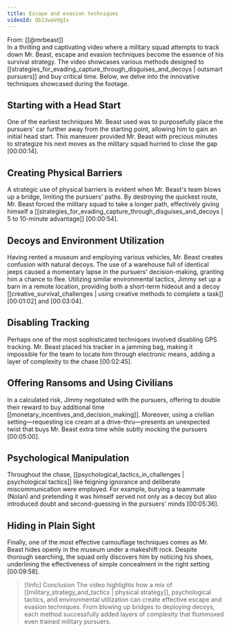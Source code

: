```yaml
---
title: Escape and evasion techniques
videoId: QbJJwaVdgIs
---
```


From: [[@mrbeast]] <br/> 
In a thrilling and captivating video where a military squad attempts to track down Mr. Beast, escape and evasion techniques become the essence of his survival strategy. The video showcases various methods designed to [[strategies_for_evading_capture_through_disguises_and_decoys | outsmart pursuers]] and buy critical time. Below, we delve into the innovative techniques showcased during the footage.

## Starting with a Head Start

One of the earliest techniques Mr. Beast used was to purposefully place the pursuers' car further away from the starting point, allowing him to gain an initial head start. This maneuver provided Mr. Beast with precious minutes to strategize his next moves as the military squad hurried to close the gap <a class="yt-timestamp" data-t="00:00:14">[00:00:14]</a>.

## Creating Physical Barriers

A strategic use of physical barriers is evident when Mr. Beast's team blows up a bridge, limiting the pursuers' paths. By destroying the quickest route, Mr. Beast forced the military squad to take a longer path, effectively giving himself a [[strategies_for_evading_capture_through_disguises_and_decoys | 5 to 10-minute advantage]] <a class="yt-timestamp" data-t="00:00:54">[00:00:54]</a>.

## Decoys and Environment Utilization

Having rented a museum and employing various vehicles, Mr. Beast creates confusion with natural decoys. The use of a warehouse full of identical jeeps caused a momentary lapse in the pursuers' decision-making, granting him a chance to flee. Utilizing similar environmental tactics, Jimmy set up a barn in a remote location, providing both a short-term hideout and a decoy [[creative_survival_challenges | using creative methods to complete a task]] <a class="yt-timestamp" data-t="00:01:02">[00:01:02]</a> and <a class="yt-timestamp" data-t="00:03:04">[00:03:04]</a>.

## Disabling Tracking

Perhaps one of the most sophisticated techniques involved disabling GPS tracking. Mr. Beast placed his tracker in a jamming bag, making it impossible for the team to locate him through electronic means, adding a layer of complexity to the chase <a class="yt-timestamp" data-t="00:02:45">[00:02:45]</a>.

## Offering Ransoms and Using Civilians

In a calculated risk, Jimmy negotiated with the pursuers, offering to double their reward to buy additional time [[monetary_incentives_and_decision_making]]. Moreover, using a civilian setting—requesting ice cream at a drive-thru—presents an unexpected twist that buys Mr. Beast extra time while subtly mocking the pursuers <a class="yt-timestamp" data-t="00:05:00">[00:05:00]</a>.

## Psychological Manipulation

Throughout the chase, [[psychological_tactics_in_challenges | psychological tactics]] like feigning ignorance and deliberate miscommunication were employed. For example, burying a teammate (Nolan) and pretending it was himself served not only as a decoy but also introduced doubt and second-guessing in the pursuers' minds <a class="yt-timestamp" data-t="00:05:36">[00:05:36]</a>.

## Hiding in Plain Sight

Finally, one of the most effective camouflage techniques comes as Mr. Beast hides openly in the museum under a makeshift rock. Despite thorough searching, the squad only discovers him by noticing his shoes, underlining the effectiveness of simple concealment in the right setting <a class="yt-timestamp" data-t="00:09:58">[00:09:58]</a>.

> [!info] Conclusion
> The video highlights how a mix of [[military_strategy_and_tactics | physical strategy]], psychological tactics, and environmental utilization can create effective escape and evasion techniques. From blowing up bridges to deploying decoys, each method successfully added layers of complexity that flummoxed even trained military pursuers.